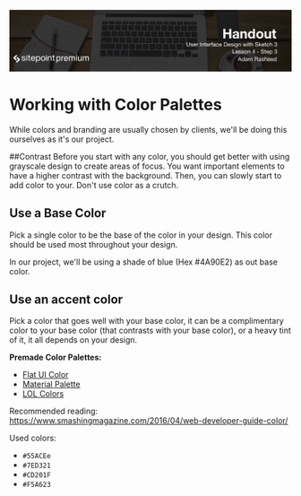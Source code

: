 ![](headings/4.3.png)

# Working with Color Palettes

While colors and branding are usually chosen by clients, we'll be doing this ourselves as it's our project.

##Contrast
Before you start with any color, you should get better with using grayscale design to create areas of focus. You want important elements to have a higher contrast with the background. Then, you can slowly start to add color to your. Don't use color as a crutch.

## Use a Base Color
Pick a single color to be the base of the color in your design. This color should be used most throughout your design.

In our project, we'll be using a shade of blue (Hex #4A90E2) as out base color.

## Use an accent color
Pick a color that goes well with your base color, it can be a complimentary color to your base color (that contrasts with your base color), or a heavy tint of it, it all depends on your design.

**Premade Color Palettes:**
- [Flat UI Color](http://flatuicolors.com)
- [Material Palette](http://www.materialpalette.com)
- [LOL Colors](http://www.lolcolors.com)


Recommended reading: https://www.smashingmagazine.com/2016/04/web-developer-guide-color/

Used colors:

* `#55ACEe`
* `#7ED321`
* `#CD201F`
* `#F5A623`

